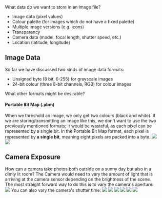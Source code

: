 What data do we want to store in an image file?
- Image data (pixel values)
- Colour palette (for images which do not have a fixed palette)
- Multiple image versions (e.g. icons)
- Transparency
- Camera data (model, focal length, shutter speed, etc.)
- Location (latitude, longitude)

## Image Data
So far we have discussed two kinds of image data formats:
- Unsigned byte (8 bit, 0-255) for greyscale images
- 24-bit colour (three 8-bit channels, RGB) for colour images

What other formats might be desirable?
#### Portable Bit Map (.pbm)
When we threshold an image, we only get two colours (black and white). If we are storing/transmitting an image like this, we don't want to use the two previously mentioned formats; it would be wasteful, as each pixel can be represented by a single bit.
In the Portable Bit Map format, each pixel is represented by **a single bit**, meaning eight pixels are packed into a byte.
![](Pasted%20image%2020230419132836.png)
![](Pasted%20image%2020230419132915.png)


## Camera Exposure
How can a camera take photos both outside on a sunny day but also in a dimly lit room? The Camera would need to vary the amount of light that is arriving at the camera sensor depending on the brightness of the scene.
The most straight forward way to do this is to vary the camera's aperture:
![](Pasted%20image%2020230419133227.png)
You can also vary the camera's shutter time:
![](Pasted%20image%2020230419133334.png)
![](Pasted%20image%2020230419133605.png)
![](Pasted%20image%2020230419133726.png)
![](Pasted%20image%2020230419133747.png)
![](Pasted%20image%2020230419133920.png)
![](Pasted%20image%2020230419133955.png)
